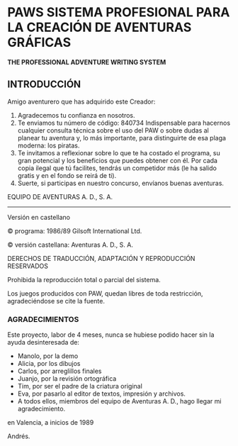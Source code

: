 # PAWS SISTEMA PROFESIONAL PARA LA CREACIÓN DE AVENTURAS GRÁFICAS

**THE PROFESSIONAL ADVENTURE WRITING SYSTEM**

## INTRODUCCIÓN

Amigo aventurero que has adquirido este Creador:

1. Agradecemos tu confianza en nosotros.
2. Te enviamos tu número de código: 840734
   Indispensable para hacernos cualquier consulta técnica sobre el uso del PAW o sobre dudas al planear tu aventura y, lo más importante, para distinguirte de esa plaga moderna: los piratas.
3. Te invitamos a reflexionar sobre lo que te ha costado el programa, su gran potencial y los beneficios que puedes obtener con él. Por cada copia ilegal que tú facilites, tendrás un competidor más \(le ha salido gratis y en el fondo se reirá de ti\).
4. Suerte, si participas en nuestro concurso, envíanos buenas aventuras.

EQUIPO DE AVENTURAS A. D., S. A.

---

Versión en castellano

© programa: 1986/89 Gilsoft International Ltd.

© versión castellana: Aventuras A. D., S. A.

DERECHOS DE TRADUCCIÓN, ADAPTACIÓN Y REPRODUCCIÓN RESERVADOS

Prohibida la reproducción total o parcial del sistema.

Los juegos producidos con PAW, quedan libres de toda restricción, agradeciéndose se cite la fuente.

### AGRADECIMIENTOS

Este proyecto, labor de 4 meses, nunca se hubiese podido hacer sin la ayuda desinteresada de:

* Manolo, por la demo 
* Alicia, por los dibujos 
* Carlos, por arreglillos finales 
* Juanjo, por la revisión ortográfica 
* Tim, por ser el padre de la criatura original 
* Eva, por pasarlo al editor de textos, impresión y archivos. 
* A todos ellos, miembros del equipo de Aventuras A. D., hago llegar mi agradecimiento. 

en Valencia, a inicios de 1989

Andrés.

